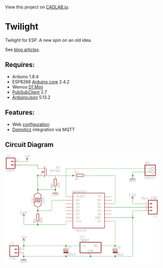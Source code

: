 View this project on [CADLAB.io](https://cadlab.io/project/1212). 

# Twilight
Twilight for ESP. A new spin on an old idea.

See [blog articles](https://programmablehardware.blogspot.ie/search?q=twilight).

## Requires:
- Arduino 1.8.4
- ESP8266 [Arduino core](https://github.com/esp8266/Arduino) 2.4.2
- Wemos [D1 Mini](https://wiki.wemos.cc/products:d1:d1_mini)
- [PubSubClient](https://pubsubclient.knolleary.net) 2.7
- [ArduinoJson](https://github.com/bblanchon/ArduinoJson) 5.13.2

## Features:
- Web [configuration](https://github.com/jscrane/WebConfiguredESP)
- [Domoticz](https://domoticz.com) integration via MQTT

## Circuit Diagram
![Schematic](eagle/schematic.png)

